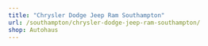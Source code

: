 ```yaml
---
title: "Chrysler Dodge Jeep Ram Southampton"
url: /southampton/chrysler-dodge-jeep-ram-southampton/
shop: Autohaus
---
```

